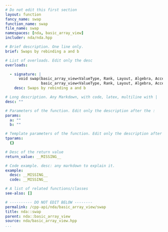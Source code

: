 ```yaml
---
# Do not edit this first section
layout: function
fancy_name: swap
function_name: swap
file_name: swap
namespaces: [nda, basic_array_view]
includer: nda/nda.hpp

# Brief description. One line only.
brief: Swaps by rebinding a and b

# List of overloads. Edit only the desc
overloads:

  - signature: |
      void swap(basic_array_view<ValueType, Rank, Layout, Algebra, AccessorPolicy, OwningPolicy> &a,
                basic_array_view<ValueType, Rank, Layout, Algebra, AccessorPolicy, OwningPolicy> &b) noexcept
    desc: Swaps by rebinding a and b

# Long description. Any Markdown, with code, latex, multiline with |
desc: ""

# Parameters of the function. Edit only the description after the :
params:
  a: ""
  b: ""

# Template parameters of the function. Edit only the description after the :
tparams:
  {}

# Desc of the return value
return_value: __MISSING__

# Code example. desc: any markdown to explain it.
example:
  desc: __MISSING__
  code: __MISSING__

# A list of related functions/classes
see-also: []

# ---------- DO NOT EDIT BELOW --------
permalink: /cpp-api/nda/basic_array_view/swap
title: nda::swap
parent: nda::basic_array_view
source: nda/basic_array_view.hpp
...
```


